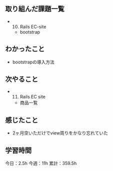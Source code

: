 ## 取り組んだ課題一覧

- 10. Rails EC-site
  - bootstrap

## わかったこと

- bootstrapの導入方法

## 次やること

- 11. Rails EC site
  - 商品一覧

## 感じたこと

- 2ヶ月空いただけでview周りをかなり忘れていた

## 学習時間

今日：2.5h
今週：11h
累計：359.5h
